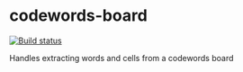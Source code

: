# codewords-board
[![Build status](https://travis-ci.org/ArtCoeur/codewords-board.svg?branch=master)](https://travis-ci.irg/ArtCoeur/codewords-board)

Handles extracting words and cells from a codewords board
